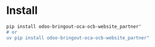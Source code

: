# Install

```bash
pip install odoo-bringout-oca-ocb-website_partner"
# or
uv pip install odoo-bringout-oca-ocb-website_partner"
```
